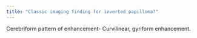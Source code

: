 ```yaml
---
title: "Classic imaging finding for inverted papilloma?"
---
```

Cerebriform pattern of enhancement- Curvilinear, gyriform enhancement.

